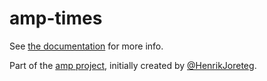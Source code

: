 # amp-times

See [the documentation](http://amp.ampersandjs.com#amp-times) for more info.

Part of the [amp project](http://amp.ampersandjs.com#amp-times), initially created by [@HenrikJoreteg](http://twitter.com/henrikjoreteg).